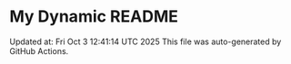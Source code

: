 # My Dynamic README
Updated at: Fri Oct  3 12:41:14 UTC 2025
This file was auto-generated by GitHub Actions.
